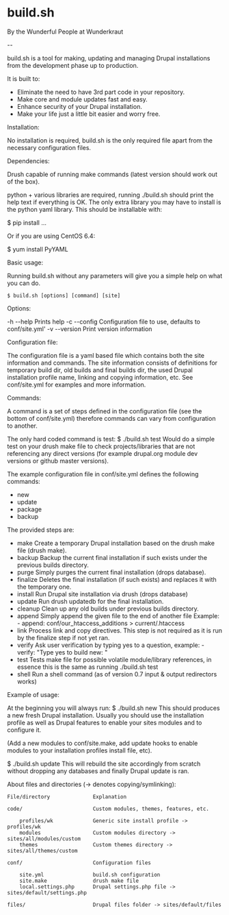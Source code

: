 build.sh
=================================================

By the Wunderful People at Wunderkraut

--

build.sh is a tool for making, updating and managing Drupal installations from the development phase up to production.


It is built to:
 - Eliminate the need to have 3rd part code in your repository.
 - Make core and module updates fast and easy.
 - Enhance security of your Drupal installation.
 - Make your life just a little bit easier and worry free.

Installation:

No installation is required, build.sh is the only required file apart from the necessary configuration files.

Dependencies:

Drush capable of running make commands (latest version should work out of the box).

python + various libraries are required, running ./build.sh should print the help text if everything is OK.
The only extra library you may have to install is the python yaml library. This should be installable with:

$ pip install ...

Or if you are using CentOS 6.4: 

$ yum install PyYAML

Basic usage:

Running build.sh without any parameters will give you a simple help on what you can do.

	$ build.sh [options] [command] [site]

Options:

  -h --help
 	Prints help
  -c --config
	Configuration file to use, defaults to conf/site.yml'
  -v --version
  	Print version information

Configuration file:

The configuration file is a yaml based file which contains both the site information and commands.
The site information consists of definitions for temporary build dir, old builds and final builds dir, the used Drupal installation profile name, linking and copying information, etc. See conf/site.yml for examples and more information.

Commands:

A command is a set of steps defined in the configuration file (see the bottom of conf/site.yml) therefore commands can vary from configuration to another.

The only hard coded command is test:
$ ./build.sh test
Would do a simple test on your drush make file to check projects/libraries that are not referencing any direct versions (for example drupal.org module dev versions or github master versions).

The example configuration file in conf/site.yml defines the following commands:

 - new
 - update
 - package
 - backup

The provided steps are:

 - make
 	Create a temporary Drupal installation based on the drush make file (drush make).
 - backup
 	Backup the current final installation if such exists under the previous builds directory.
 - purge
 	Simply purges the current final installation (drops database).
 - finalize
 	Deletes the final installation (if such exists) and replaces it with the temporary one.
 - install
 	Run Drupal site installation via drush (drops database)
 - update
 	Run drush updatedb for the final installation.
 - cleanup
 	Clean up any old builds under previous builds directory.
 - append
 	Simply append the given file to the end of another file
 	Example:
 		- append: conf/our_htaccess_additions > current/.htaccess
 - link
 	Process link and copy directives. This step is not required as it is run by the finalize step if not yet ran.
 - verify 
 	Ask user verification by typing yes to a question, example:
 		- verify: "Type yes to build new: "
 - test
 	Tests make file for possible volatile module/library references, in essence this is the same as running ./build.sh test
 - shell
 	Run a shell command (as of version 0.7 input & output redirectors works)

Example of usage:

At the beginning you will always run:
$ ./build.sh new
This should produces a new fresh Drupal installation. Usually you should use the installation profile as well as Drupal features to enable your sites modules and to configure it.

(Add a new modules to conf/site.make, add update hooks to enable modules to your installation profiles install file, etc).

$ ./build.sh update
This will rebuild the site accordingly from scratch without dropping any databases and finally Drupal update is ran.




About files and directories (-> denotes copying/symlinking):

	File/directory				Explanation

	code/						Custom modules, themes, features, etc.

		profiles/wk				Generic site install profile -> profiles/wk
		modules					Custom modules directory ->  sites/all/modules/custom
		themes					Custom themes directory -> sites/all/themes/custom

	conf/						Configuration files

		site.yml				build.sh configuration
		site.make				drush make file
		local.settings.php		Drupal settings.php file -> sites/default/settings.php		

	files/						Drupal files folder -> sites/default/files



